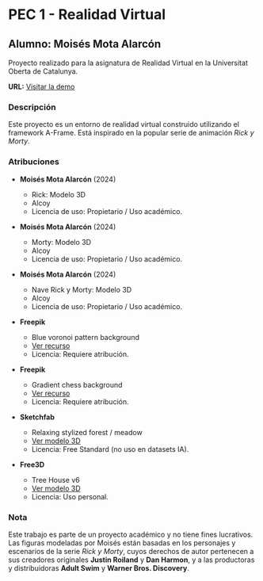 # PEC 1 - Realidad Virtual

## Alumno: Moisés Mota Alarcón

Proyecto realizado para la asignatura de Realidad Virtual en la Universitat Oberta de Catalunya.

**URL:** [Visitar la demo](https://realidad-virtual-pec-1.vercel.app/)

### Descripción

Este proyecto es un entorno de realidad virtual construido utilizando el framework A-Frame. Está inspirado en la popular serie de animación *Rick y Morty*.

### Atribuciones

- **Moisés Mota Alarcón** (2024)
  - Rick: Modelo 3D
  - Alcoy
  - Licencia de uso: Propietario / Uso académico.

- **Moisés Mota Alarcón** (2024)
  - Morty: Modelo 3D
  - Alcoy
  - Licencia de uso: Propietario / Uso académico.

- **Moisés Mota Alarcón** (2024)
  - Nave Rick y Morty: Modelo 3D
  - Alcoy
  - Licencia de uso: Propietario / Uso académico.

- **Freepik**
  - Blue voronoi pattern background
  - [Ver recurso](https://www.freepik.com/free-vector/blue-voronoi-pattern-background_16302136.htm)
  - Licencia: Requiere atribución.

- **Freepik**
  - Gradient chess background
  - [Ver recurso](https://www.freepik.com/free-vector/gradient-chess-background_94957546.htm)
  - Licencia: Requiere atribución.

- **Sketchfab**
  - Relaxing stylized forest / meadow
  - [Ver modelo 3D](https://sketchfab.com/3d-models/relaxing-stylized-forest--meadow-e18bac60c8194fc1a0ea262ca50a4a4b)
  - Licencia: Free Standard (no uso en datasets IA).

- **Free3D**
  - Tree House v6
  - [Ver modelo 3D](https://free3d.com/3d-model/tree-house-v6--245856.html)
  - Licencia: Uso personal.

### Nota

Este trabajo es parte de un proyecto académico y no tiene fines lucrativos. Las figuras modeladas por Moisés están basadas en los personajes y escenarios de la serie *Rick y Morty*, cuyos derechos de autor pertenecen a sus creadores originales **Justin Roiland** y **Dan Harmon**, y a las productoras y distribuidoras **Adult Swim** y **Warner Bros. Discovery**.
